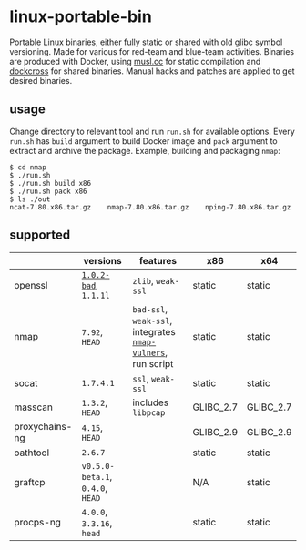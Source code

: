 # linux-portable-bin
Portable Linux binaries, either fully static or shared with old glibc symbol versioning.
Made for various for red-team and blue-team activities.
Binaries are produced with Docker, using [musl.cc](https://musl.cc/) for static compilation
and [dockcross](https://github.com/dockcross/dockcross) for shared binaries. 
Manual hacks and patches are applied to get desired binaries.

## usage
Change directory to relevant tool and run `run.sh` for available options.
Every `run.sh` has `build` argument to build Docker image and `pack` argument to extract and archive the package.
Example, building and packaging `nmap`:

```
$ cd nmap
$ ./run.sh
$ ./run.sh build x86
$ ./run.sh pack x86
$ ls ./out
ncat-7.80.x86.tar.gz    nmap-7.80.x86.tar.gz    nping-7.80.x86.tar.gz
```

## supported
|                | versions                                                               | features           | x86         | x64         |
| ---------------|------------------------------------------------------------------------|--------------------|-------------|-------------|
| openssl        | [`1.0.2-bad`](https://github.com/drwetter/openssl-1.0.2.bad), `1.1.1l` | `zlib`, `weak-ssl` | static      | static      |
| nmap           | `7.92`, `HEAD` | `bad-ssl`, `weak-ssl`, integrates [`nmap-vulners`](https://github.com/vulnersCom/nmap-vulners), run script  | static | static |
| socat          | `1.7.4.1`                                                              | `ssl`, `weak-ssl`  | static      | static      |
| masscan        | `1.3.2`, `HEAD`                                                        | includes `libpcap` | GLIBC_2.7   | GLIBC_2.7   |
| proxychains-ng | `4.15`, `HEAD`                                                         |                    | GLIBC_2.9   | GLIBC_2.9   |
| oathtool       | `2.6.7`                                                                |                    | static      | static      |
| graftcp        | `v0.5.0-beta.1`, `0.4.0`, `HEAD`                                       |                    | N/A         | static      |
| procps-ng      | `4.0.0`, `3.3.16`, `head`                                              |                    | static      | static      |

